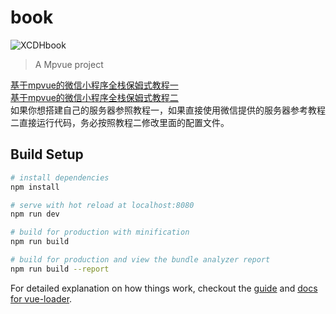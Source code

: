 # book

![XCDHbook](./static/XCDHBook.gif)
> A Mpvue project


[基于mpvue的微信小程序全栈保姆式教程一](https://www.jianshu.com/p/a9d6a6299bbd)<br>
[基于mpvue的微信小程序全栈保姆式教程二](https://www.jianshu.com/p/b6ec2a6aa359)<br>
如果你想搭建自己的服务器参照教程一，如果直接使用微信提供的服务器参考教程二直接运行代码，务必按照教程二修改里面的配置文件。
## Build Setup

``` bash
# install dependencies
npm install

# serve with hot reload at localhost:8080
npm run dev

# build for production with minification
npm run build

# build for production and view the bundle analyzer report
npm run build --report
```

For detailed explanation on how things work, checkout the [guide](http://vuejs-templates.github.io/webpack/) and [docs for vue-loader](http://vuejs.github.io/vue-loader).
